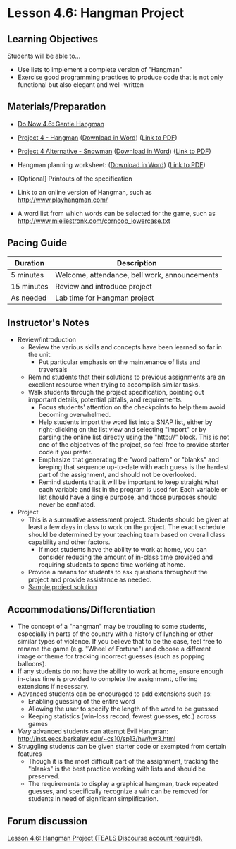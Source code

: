 # Lesson 4.6: Hangman Project

## Learning Objectives

Students will be able to...

-   Use lists to implement a complete version of "Hangman"
-   Exercise good programming practices to produce code that is not only functional but also elegant and well-written

## Materials/Preparation

-   [Do Now 4.6: Gentle Hangman](do_now_46.md)
-   [Project 4 - Hangman](project_4.md) ([Download in Word](https://tealsk12.gitbooks.io/introduction-to-computer-science/content/Projects/Projects%20Word/Project%204%20Hangman.docx)) ([Link to PDF](https://tealsk12.gitbooks.io/introduction-to-computer-science/content/Projects/Projects%20PDF/Project%204%20Hangman.pdf))

-   [Project 4 Alternative - Snowman](project_4.md) ([Download in Word](https://tealsk12.gitbooks.io/introduction-to-computer-science/content/Projects/Projects%20Word/Project%204%20Snowman.docx)) ([Link to PDF](https://tealsk12.gitbooks.io/introduction-to-computer-science/content/Projects/Projects%20PDF/Project%204%20Snowman.pdf))

-   Hangman planning worksheet: ([Download in Word](https://tealsk12.gitbooks.io/introduction-to-computer-science/content/Projects/Projects%20Word/Project_4_Hangman_Planning_Worksheet.docx)) ([Link to PDF](https://tealsk12.gitbooks.io/introduction-to-computer-science/content/Projects/Projects%20PDF/Project_4_Hangman_Planning_Worksheet.pdf))

-   [Optional] Printouts of the specification
-   Link to an online version of Hangman, such as <http://www.playhangman.com/>
-   A word list from which words can be selected for the game, such as <http://www.mieliestronk.com/corncob_lowercase.txt>

## Pacing Guide

| Duration   | Description                                   |
| ---------- | --------------------------------------------- |
| 5 minutes  | Welcome, attendance, bell work, announcements |
| 15 minutes | Review and introduce project                  |
| As needed  | Lab time for Hangman project                  |

## Instructor's Notes

-   Review/Introduction
    -   Review the various skills and concepts have been learned so far in the unit.
        -   Put particular emphasis on the maintenance of lists and traversals
    -   Remind students that their solutions to previous assignments are an excellent resource when trying to accomplish similar tasks.
    -   Walk students through the project specification, pointing out important details, potential pitfalls, and requirements.
        -   Focus students' attention on the checkpoints to help them avoid becoming overwhelmed.
        -   Help students import the word list into a SNAP list, either by right-clicking on the list view and selecting "import" or by parsing the online list directly using the "http://" block.  This is not one of the objectives of the project, so feel free to provide starter code if you prefer.
        -   Emphasize that generating the "word pattern" or "blanks" and keeping that sequence up-to-date with each guess is the hardest part of the assignment, and should not be overlooked.
        -   Remind students that it will be important to keep straight what each variable and list in the program is used for.  Each variable or list should have a single purpose, and those purposes should never be conflated.
-   Project
    -   This is a summative assessment project.  Students should be given at least a few days in class to work on the project.  The exact schedule should be determined by your teaching team based on overall class capability and other factors.
        -   If most students have the ability to work at home, you can consider reducing the amount of in-class time provided and requiring students to spend time working at home.
    -   Provide a means for students to ask questions throughout the project and provide assistance as needed.
    -   [Sample project solution](https://github.com/TEALSK12/introduction-to-computer-science-instructor/blob/master/curriculum/Sample%20Project%20Solutions.md)

## Accommodations/Differentiation

-   The concept of a "hangman" may be troubling to some students, especially in parts of the country with a history of lynching or other similar types of violence.  If you believe that to be the case, feel free to rename the game (e.g. "Wheel of Fortune") and choose a different image or theme for tracking incorrect guesses (such as popping balloons).
-   If any students do not have the ability to work at home, ensure enough in-class time is provided to complete the assignment, offering extensions if necessary.
-   Advanced students can be encouraged to add extensions such as:
    -   Enabling guessing of the entire word
    -   Allowing the user to specify the length of the word to be guessed
    -   Keeping statistics (win-loss record, fewest guesses, etc.) across games
-   _Very_ advanced students can attempt Evil Hangman: <http://inst.eecs.berkeley.edu/~cs10/sp13/hw/hw3.html>
-   Struggling students can be given starter code or exempted from certain features
    -   Though it is the most difficult part of the assignment, tracking the "blanks" is the best practice working with lists and should be preserved.  
    -   The requirements to display a graphical hangman, track repeated guesses, and specifically recognize a win can be removed for students in need of significant simplification.


## Forum discussion

<a href="http://tealsk12.trydiscourse.com/c/intro-unit-4-lists/lesson-4-6-hangman-project" target="_blank">
Lesson 4.6: Hangman Project (TEALS Discourse account required).</a>
